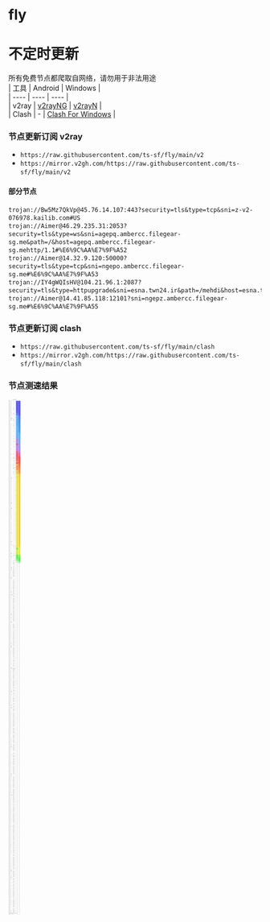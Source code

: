 # fly
# 不定时更新
所有免费节点都爬取自网络，请勿用于非法用途  
|  工具  | Android  | Windows  |  
|  ----  | ----   | ----  |  
| v2ray  | [v2rayNG](https://github.com/2dust/v2rayNG/releases) | [v2rayN](https://github.com/2dust/v2rayN/releases) |  
| Clash  | - | [Clash For Windows](https://github.com/2dust/clashN/releases) | 
  
### 节点更新订阅  v2ray
- `https://raw.githubusercontent.com/ts-sf/fly/main/v2`  
- `https://mirror.v2gh.com/https://raw.githubusercontent.com/ts-sf/fly/main/v2`  

#### 部分节点  
``` 
trojan://Bw5Mz7QkVp@45.76.14.107:443?security=tls&type=tcp&sni=z-v2-076978.kailib.com#US
trojan://Aimer@46.29.235.31:2053?security=tls&type=ws&sni=agepq.ambercc.filegear-sg.me&path=/&host=agepq.ambercc.filegear-sg.mehttp/1.1#%E6%9C%AA%E7%9F%A52
trojan://Aimer@14.32.9.120:50000?security=tls&type=tcp&sni=ngepo.ambercc.filegear-sg.me#%E6%9C%AA%E7%9F%A53
trojan://IY4gWQIsHV@104.21.96.1:2087?security=tls&type=httpupgrade&sni=esna.twn24.ir&path=/mehdi&host=esna.twn24.ir#%E6%9C%AA%E7%9F%A54
trojan://Aimer@14.41.85.118:12101?sni=ngepz.ambercc.filegear-sg.me#%E6%9C%AA%E7%9F%A55
```
### 节点更新订阅  clash
- `https://raw.githubusercontent.com/ts-sf/fly/main/clash`  
- `https://mirror.v2gh.com/https://raw.githubusercontent.com/ts-sf/fly/main/clash`  

### 节点测速结果
![image](traffic.png)
